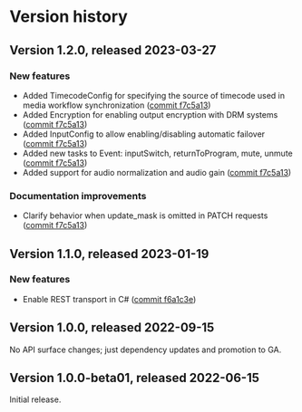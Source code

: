 # Version history

## Version 1.2.0, released 2023-03-27

### New features

- Added TimecodeConfig for specifying the source of timecode used in media workflow synchronization ([commit f7c5a13](https://github.com/googleapis/google-cloud-dotnet/commit/f7c5a134ba3ed60c6fb67e001ce430bc95724815))
- Added Encryption for enabling output encryption with DRM systems ([commit f7c5a13](https://github.com/googleapis/google-cloud-dotnet/commit/f7c5a134ba3ed60c6fb67e001ce430bc95724815))
- Added InputConfig to allow enabling/disabling automatic failover ([commit f7c5a13](https://github.com/googleapis/google-cloud-dotnet/commit/f7c5a134ba3ed60c6fb67e001ce430bc95724815))
- Added new tasks to Event: inputSwitch, returnToProgram, mute, unmute ([commit f7c5a13](https://github.com/googleapis/google-cloud-dotnet/commit/f7c5a134ba3ed60c6fb67e001ce430bc95724815))
- Added support for audio normalization and audio gain ([commit f7c5a13](https://github.com/googleapis/google-cloud-dotnet/commit/f7c5a134ba3ed60c6fb67e001ce430bc95724815))

### Documentation improvements

- Clarify behavior when update_mask is omitted in PATCH requests ([commit f7c5a13](https://github.com/googleapis/google-cloud-dotnet/commit/f7c5a134ba3ed60c6fb67e001ce430bc95724815))

## Version 1.1.0, released 2023-01-19

### New features

- Enable REST transport in C# ([commit f6a1c3e](https://github.com/googleapis/google-cloud-dotnet/commit/f6a1c3e8930f0e8209a079352765be3bb9039be2))

## Version 1.0.0, released 2022-09-15

No API surface changes; just dependency updates and promotion to GA.

## Version 1.0.0-beta01, released 2022-06-15

Initial release.
